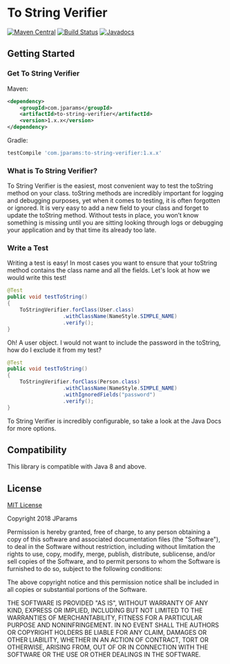 # To String Verifier

[![Maven Central](https://maven-badges.herokuapp.com/maven-central/com.jparams/to-string-verifier/badge.svg)](https://search.maven.org/search?q=g:com.jparams%20AND%20a:to-string-verifier) [![Build Status](https://travis-ci.org/jparams/to-string-verifier.svg?branch=master)](https://travis-ci.org/jparams/to-string-verifier) [![Javadocs](http://www.javadoc.io/badge/com.jparams/to-string-verifier.svg)](http://www.javadoc.io/doc/com.jparams/to-string-verifier)

## Getting Started

### Get To String Verifier

Maven:
```xml
<dependency>
    <groupId>com.jparams</groupId>
    <artifactId>to-string-verifier</artifactId>
    <version>1.x.x</version>
</dependency>
```

Gradle:
```groovy
testCompile 'com.jparams:to-string-verifier:1.x.x'
```

### What is To String Verifier?
To String Verifier is the easiest, most convenient way to test the toString method on your class. toString methods are incredibly important for logging and debugging purposes, yet when it comes to testing, it is often forgotten or ignored. It is very easy to add a new field to your class and forget to update the toString method. Without tests in place, you won’t know something is missing until you are sitting looking through logs or debugging your application and by that time its already too late.


### Write a Test
Writing a test is easy! In most cases you want to ensure that your toString method contains the class name and all the fields. Let's look at how we would write this test!

```java
@Test
public void testToString()
{
    ToStringVerifier.forClass(User.class)
                  .withClassName(NameStyle.SIMPLE_NAME)
                  .verify();
}
```

Oh! A user object. I would not want to include the password in the toString, how do I exclude it from my test? 

```java
@Test
public void testToString()
{
    ToStringVerifier.forClass(Person.class)
                  .withClassName(NameStyle.SIMPLE_NAME)
                  .withIgnoredFields("password")
                  .verify();
}
```

To String Verifier is incredibly configurable, so take a look at the Java Docs for more options.

## Compatibility
This library is compatible with Java 8 and above.

## License
[MIT License](http://www.opensource.org/licenses/mit-license.php)

Copyright 2018 JParams

Permission is hereby granted, free of charge, to any person obtaining a copy of this software and associated documentation files (the "Software"), to deal in the Software without restriction, including without limitation the rights to use, copy, modify, merge, publish, distribute, sublicense, and/or sell copies of the Software, and to permit persons to whom the Software is furnished to do so, subject to the following conditions:

The above copyright notice and this permission notice shall be included in all copies or substantial portions of the Software.

THE SOFTWARE IS PROVIDED "AS IS", WITHOUT WARRANTY OF ANY KIND, EXPRESS OR IMPLIED, INCLUDING BUT NOT LIMITED TO THE WARRANTIES OF MERCHANTABILITY, FITNESS FOR A PARTICULAR PURPOSE AND NONINFRINGEMENT. IN NO EVENT SHALL THE AUTHORS OR COPYRIGHT HOLDERS BE LIABLE FOR ANY CLAIM, DAMAGES OR OTHER LIABILITY, WHETHER IN AN ACTION OF CONTRACT, TORT OR OTHERWISE, ARISING FROM, OUT OF OR IN CONNECTION WITH THE SOFTWARE OR THE USE OR OTHER DEALINGS IN THE SOFTWARE.
